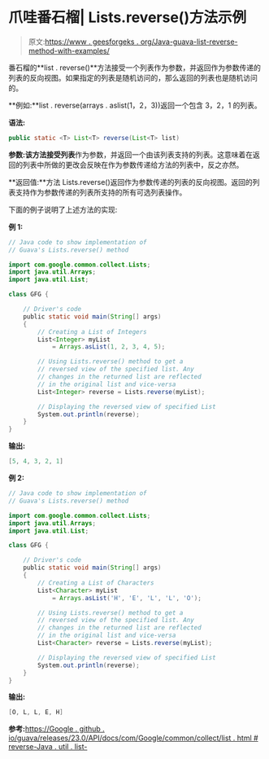 # 爪哇番石榴| Lists.reverse()方法示例

> 原文:[https://www . geesforgeks . org/Java-guava-list-reverse-method-with-examples/](https://www.geeksforgeeks.org/java-guava-lists-reverse-method-with-examples/)

番石榴的**list . reverse()**方法接受一个列表作为参数，并返回作为参数传递的列表的反向视图。如果指定的列表是随机访问的，那么返回的列表也是随机访问的。

**例如:**list . reverse(arrays . aslist(1，2，3))返回一个包含 3，2，1 的列表。

**语法:**

```java
public static <T> List<T> reverse(List<T> list)

```

**参数:**该方法接受**列表**作为参数，并返回一个由该列表支持的列表。这意味着在返回的列表中所做的更改会反映在作为参数传递给方法的列表中，反之亦然。

**返回值:**方法 Lists.reverse()返回作为参数传递的列表的反向视图。返回的列表支持作为参数传递的列表所支持的所有可选列表操作。

下面的例子说明了上述方法的实现:

**例 1:**

```java
// Java code to show implementation of
// Guava's Lists.reverse() method

import com.google.common.collect.Lists;
import java.util.Arrays;
import java.util.List;

class GFG {

    // Driver's code
    public static void main(String[] args)
    {
        // Creating a List of Integers
        List<Integer> myList
            = Arrays.asList(1, 2, 3, 4, 5);

        // Using Lists.reverse() method to get a
        // reversed view of the specified list. Any
        // changes in the returned list are reflected
        // in the original list and vice-versa
        List<Integer> reverse = Lists.reverse(myList);

        // Displaying the reversed view of specified List
        System.out.println(reverse);
    }
}
```

**输出:**

```java
[5, 4, 3, 2, 1]

```

**例 2:**

```java
// Java code to show implementation of
// Guava's Lists.reverse() method

import com.google.common.collect.Lists;
import java.util.Arrays;
import java.util.List;

class GFG {

    // Driver's code
    public static void main(String[] args)
    {
        // Creating a List of Characters
        List<Character> myList
            = Arrays.asList('H', 'E', 'L', 'L', 'O');

        // Using Lists.reverse() method to get a
        // reversed view of the specified list. Any
        // changes in the returned list are reflected
        // in the original list and vice-versa
        List<Character> reverse = Lists.reverse(myList);

        // Displaying the reversed view of specified List
        System.out.println(reverse);
    }
}
```

**输出:**

```java
[O, L, L, E, H]

```

**参考:**[https://Google . github . io/guava/releases/23.0/API/docs/com/Google/common/collect/list . html # reverse-Java . util . list-](https://google.github.io/guava/releases/23.0/api/docs/com/google/common/collect/Lists.html#reverse-java.util.List-)